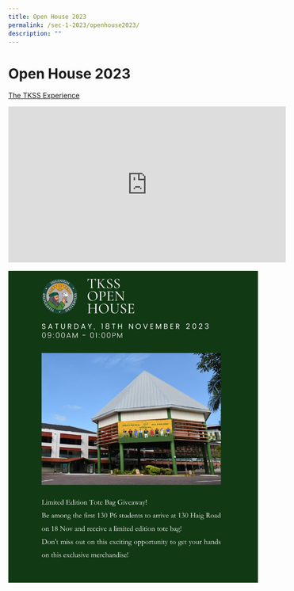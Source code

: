 ```yaml
---
title: Open House 2023
permalink: /sec-1-2023/openhouse2023/
description: ""
---
```

# Open House 2023

<u>The TKSS Experience</u>
<iframe allowfullscreen="" allow="accelerometer; autoplay; clipboard-write; encrypted-media; gyroscope; picture-in-picture; web-share" frameborder="0" title="YouTube video player" src="https://www.youtube.com/embed/KCCyS8Xo2tw?si=oXaXU9Pz1n7ciUIk" height="315" width="560"></iframe>

![](/images/tkss%20open%20house%202023.jpeg)
